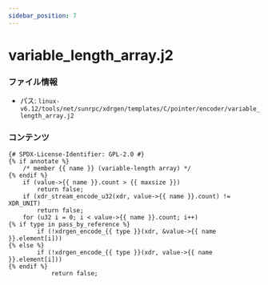 ```yaml
---
sidebar_position: 7
---
```

# variable_length_array.j2

### ファイル情報

- パス: `linux-v6.12/tools/net/sunrpc/xdrgen/templates/C/pointer/encoder/variable_length_array.j2`

### コンテンツ

```j2
{# SPDX-License-Identifier: GPL-2.0 #}
{% if annotate %}
	/* member {{ name }} (variable-length array) */
{% endif %}
	if (value->{{ name }}.count > {{ maxsize }})
		return false;
	if (xdr_stream_encode_u32(xdr, value->{{ name }}.count) != XDR_UNIT)
		return false;
	for (u32 i = 0; i < value->{{ name }}.count; i++)
{% if type in pass_by_reference %}
		if (!xdrgen_encode_{{ type }}(xdr, &value->{{ name }}.element[i]))
{% else %}
		if (!xdrgen_encode_{{ type }}(xdr, value->{{ name }}.element[i]))
{% endif %}
			return false;

```
